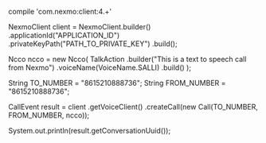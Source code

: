 compile 'com.nexmo:client:4.+'

NexmoClient client = NexmoClient.builder()
  .applicationId("APPLICATION_ID")
  .privateKeyPath("PATH_TO_PRIVATE_KEY")
  .build();

Ncco ncco = new Ncco(
  TalkAction
    .builder("This is a text to speech call from Nexmo")
    .voiceName(VoiceName.SALLI)
    .build()
);


String TO_NUMBER = "8615210888736";
String FROM_NUMBER = "8615210888736";

CallEvent result = client
  .getVoiceClient()
  .createCall(new Call(TO_NUMBER, FROM_NUMBER, ncco));

System.out.println(result.getConversationUuid());
